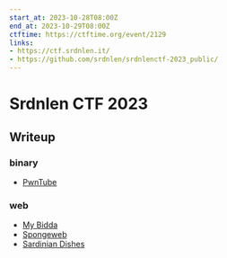 ```yaml
---
start_at: 2023-10-28T08:00Z
end_at: 2023-10-29T08:00Z
ctftime: https://ctftime.org/event/2129
links:
- https://ctf.srdnlen.it/
- https://github.com/srdnlen/srdnlenctf-2023_public/
---
```


# Srdnlen CTF 2023

## Writeup

### binary

- [PwnTube](binary/PwnTube/index.md)

### web

- [My Bidda](web/My_Bidda/index.md)
- [Spongeweb](web/Spongeweb/index.md)
- [Sardinian Dishes](web/Sardinian_Dishes/index.md)
